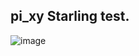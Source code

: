 ## pi_xy Starling test.  
  
![image](https://github.com/nanjizal/pi_xyStarlingTest/assets/20134338/0d2d458d-a328-4299-a542-ded16c26fd4a)

